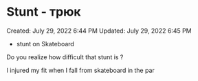 # Stunt - трюк

Created: July 29, 2022 6:44 PM
Updated: July 29, 2022 6:45 PM

- stunt on Skateboard

Do you realize how difficult that stunt is ?

I injured my fit when I fall from skateboard in the par